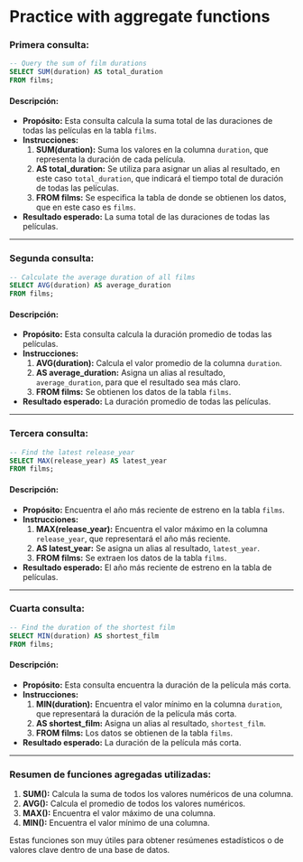 # Practice with aggregate functions

### **Primera consulta:**
```sql
-- Query the sum of film durations
SELECT SUM(duration) AS total_duration
FROM films;
```
#### Descripción:
- **Propósito:** Esta consulta calcula la suma total de las duraciones de todas las películas en la tabla `films`.
- **Instrucciones:**
   1. **SUM(duration):** Suma los valores en la columna `duration`, que representa la duración de cada película.
   2. **AS total_duration:** Se utiliza para asignar un alias al resultado, en este caso `total_duration`, que indicará el tiempo total de duración de todas las películas.
   3. **FROM films:** Se especifica la tabla de donde se obtienen los datos, que en este caso es `films`.
- **Resultado esperado:** La suma total de las duraciones de todas las películas.

---

### **Segunda consulta:**
```sql
-- Calculate the average duration of all films
SELECT AVG(duration) AS average_duration
FROM films;
```
#### Descripción:
- **Propósito:** Esta consulta calcula la duración promedio de todas las películas.
- **Instrucciones:**
   1. **AVG(duration):** Calcula el valor promedio de la columna `duration`.
   2. **AS average_duration:** Asigna un alias al resultado, `average_duration`, para que el resultado sea más claro.
   3. **FROM films:** Se obtienen los datos de la tabla `films`.
- **Resultado esperado:** La duración promedio de todas las películas.

---

### **Tercera consulta:**
```sql
-- Find the latest release_year
SELECT MAX(release_year) AS latest_year
FROM films;
```
#### Descripción:
- **Propósito:** Encuentra el año más reciente de estreno en la tabla `films`.
- **Instrucciones:**
   1. **MAX(release_year):** Encuentra el valor máximo en la columna `release_year`, que representará el año más reciente.
   2. **AS latest_year:** Se asigna un alias al resultado, `latest_year`.
   3. **FROM films:** Se extraen los datos de la tabla `films`.
- **Resultado esperado:** El año más reciente de estreno en la tabla de películas.

---

### **Cuarta consulta:**
```sql
-- Find the duration of the shortest film
SELECT MIN(duration) AS shortest_film
FROM films;
```
#### Descripción:
- **Propósito:** Esta consulta encuentra la duración de la película más corta.
- **Instrucciones:**
   1. **MIN(duration):** Encuentra el valor mínimo en la columna `duration`, que representará la duración de la película más corta.
   2. **AS shortest_film:** Asigna un alias al resultado, `shortest_film`.
   3. **FROM films:** Los datos se obtienen de la tabla `films`.
- **Resultado esperado:** La duración de la película más corta.

---

### **Resumen de funciones agregadas utilizadas:**
1. **SUM():** Calcula la suma de todos los valores numéricos de una columna.
2. **AVG():** Calcula el promedio de todos los valores numéricos.
3. **MAX():** Encuentra el valor máximo de una columna.
4. **MIN():** Encuentra el valor mínimo de una columna.

Estas funciones son muy útiles para obtener resúmenes estadísticos o de valores clave dentro de una base de datos.